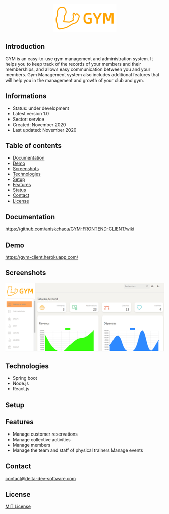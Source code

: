 <p align="center">
<img  src="screenshots/logo.png"/>
</p>



## Introduction

GYM  is an easy-to-use gym management and administration system. It helps you to keep track of the records of your members and their memberships, and allows easy communication between you and your members. Gym Management system also includes additional features that will help you in the management and growth of your club and gym.

## Informations
-  Status: under development
-   Latest version 1.0
-   Sector: service
-   Created: November 2020
-   Last updated: November 2020

## Table of contents
* [Documentation](#general-info)
* [Demo](#demo)
* [Screenshots](#screenshots)
* [Technologies](#technologies)
* [Setup](#setup)
* [Features](#features)
* [Status](#status)
* [Contact](#contact)
* [License](#license)

## Documentation
https://github.com/aniskchaou/GYM-FRONTEND-CLIENT/wiki

## Demo
https://gym-client.herokuapp.com/

## Screenshots
<p align="center">
<img  src="screenshots/screenshot.png"/>
<p>

## Technologies
* Spring boot
* Node.js
* React.js


## Setup


## Features
 - Manage customer reservations
 - Manage collective activities
 -  Manage members 
 - Manage the team and staff of physical trainers Manage events

  

## Contact
contact@delta-dev-software.com

## License
<a href="license.txt">MIT License</a>